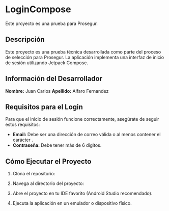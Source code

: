 # LoginCompose

Este proyecto es una prueba para Prosegur.

## Descripción

Este proyecto es una prueba técnica desarrollada como parte del proceso de selección para Prosegur. La aplicación implementa una interfaz de inicio de sesión utilizando Jetpack Compose.

## Información del Desarrollador

**Nombre:** Juan Carlos
**Apellido:** Alfaro Fernandez

## Requisitos para el Login

Para que el inicio de sesión funcione correctamente, asegúrate de seguir estos requisitos:

- **Email:** Debe ser una dirección de correo válida o al menos contener el carácter .
- **Contraseña:** Debe tener más de 6 dígitos.

## Cómo Ejecutar el Proyecto

1. Clona el repositorio:

    

2. Navega al directorio del proyecto:

    

3. Abre el proyecto en tu IDE favorito (Android Studio recomendado).

4. Ejecuta la aplicación en un emulador o dispositivo físico.
